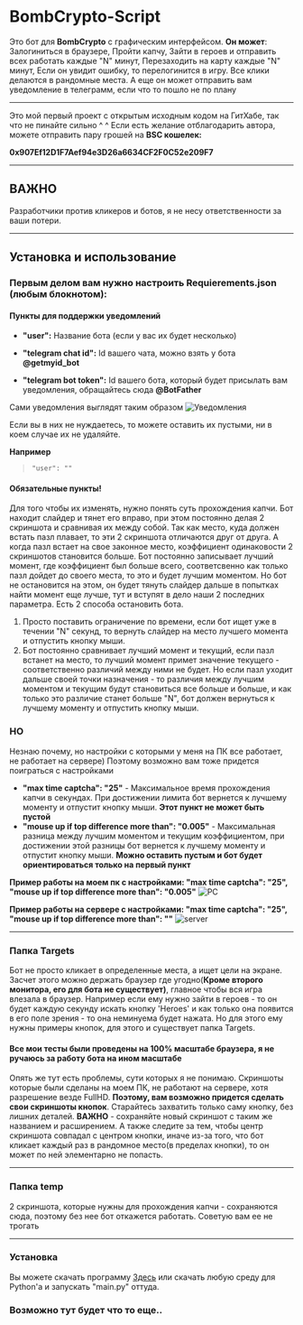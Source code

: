 # BombCrypto-Script

Это бот для **BombCrypto** с графическим интерфейсом. **Он может**: Залогиниться в браузере, Пройти капчу, Зайти в героев и отправить всех работать каждые "N" минут, Перезаходить на карту 
каждые "N" минут, Если он увидит ошибку, то перелогинится в игру. Все клики делаются в рандомные места. А еще он может отправить вам уведомление в телеграмм, если что то пошло не по плану

***

Это мой первый проект с открытым исходным кодом на ГитХабе, так что не пинайте сильно ^ ^
Если есть желание отблагодарить автора, можете отправить пару грошей на **BSC кошелек:**

**0x907Ef12D1F7Aef94e3D26a6634CF2F0C52e209F7**

***

## ВАЖНО

Разработчики против кликеров и ботов, я не несу ответственности за ваши потери.

***

## Установка и использование

### Первым делом вам нужно настроить **Requierements.json** (любым блокнотом):


#### Пункты для поддержки уведомлений

* **"user":** Название бота (если у вас их будет несколько)

* **"telegram chat id":** Id вашего чата, можно взять у бота **@getmyid_bot**

* **"telegram bot token":** Id вашего бота, который будет присылать вам уведомления, обращайтесь сюда **@BotFather**

Сами уведомления выглядят таким образом ![Уведомления](https://user-images.githubusercontent.com/94215621/144735331-9174e8b7-db82-43e5-866b-410af9617a42.png)


Если вы в них не нуждаетесь, то можете оставить их пустыми, ни в коем случае их не удаляйте.

**Например**  
>     "user": ""

#### Обязательные пункты!
Для того чтобы их изменять, нужно понять суть прохождения капчи. Бот находит слайдер и тянет его вправо, при этом постоянно делая 2 скриншота и сравнивая их между собой.
Так как место, куда должен встать пазл плавает, то эти 2 скриншота отличаются друг от друга. А когда пазл встает на свое законное место, коэффициент одинаковости 2 скриншотов
становится больше. Бот постоянно записывает лучший момент, где коэффициент был больше всего, соответсвенно как только пазл дойдет до своего места, то это и будет лучшим моментом.
Но бот не остановится на этом, он будет тянуть слайдер дальше в попытках найти момент еще лучше, тут и вступят в дело наши 2 последних параметра.
Есть 2 способа остановить бота.
1. Просто поставить ограничение по времени, если бот ищет уже в течении "N" секунд, то вернуть слайдер на
место лучшего момента и отпустить кнопку мыши. 
2. Бот постоянно сравнивает лучший момент и текущий, если пазл встанет на место, то лучший момент примет значение текущего - соответственно различий между ними не будет. Но
если пазл уходит дальше своей точки назначения - то различия между лучшим моментом и текущим будут становиться все больше и больше, и как только это различие станет больше "N",
бот должен вернуться к лучшему моменту и отпустить кнопку мыши.
### НО
Незнаю почему, но настройки с которыми у меня на ПК все работает, не работает на сервере) Поэтому возможно вам тоже придется поиграться с настройками
 
* **"max time captcha": "25"** - Максимальное время прохождения капчи в секундах. При достижении лимита бот вернется к лучшему моменту и отпустит кнопку мыши. 
**Этот пункт не может быть пустой**
* **"mouse up if top difference more than": "0.005"** - Максимальная разница между лучшим моментом и текущим коэффициентом, при достижении этой разницы бот вернется к
лучшему моменту и отпустит кнопку мыши. **Можно оставить пустым и бот будет ориентироваться только на первый пункт**

**Пример работы на моем пк с настройками: "max time captcha": "25", "mouse up if top difference more than": "0.005"**
![PC](https://user-images.githubusercontent.com/94215621/144736968-73c494c8-bb2c-4e7b-86c7-8dda9fe71736.gif)

**Пример работы на сервере с настройками: "max time captcha": "25", "mouse up if top difference more than": ""**
![server](https://user-images.githubusercontent.com/94215621/144737060-c31a13dd-4b7a-4d72-aff2-e61621dd281c.gif)
***
### Папка Targets
Бот не просто кликает в определенные места, а ищет цели на экране. Засчет этого можно держать браузер где угодно(**Кроме второго монитора, его для бота не существует)**,
главное чтобы вся игра влезала в браузер. Например если ему нужно зайти в героев - то он будет каждую секунду искать кнопку 'Heroes' и как только
она появится в его поле зрения - то она неминуема будет нажата. Но для этого ему нужны примеры кнопок, для этого и существует папка Targets.
#### Все мои тесты были проведены на 100% масштабе браузера, я не ручаюсь за работу бота на ином масштабе
Опять же тут есть проблемы, сути которых я не понимаю. Скриншоты которые были сделаны на моем ПК, не работают на сервере, хотя разрешение везде FullHD. **Поэтому, вам
возможно придется сделать свои скриншоты кнопок**. Старайтесь захватить только саму кнопку, без лишних деталей. **ВАЖНО** - сохраняйте новый скриншот с таким же названием
и расширением. А также следите за тем, чтобы центр скриншота совпадал с центром
кнопки, иначе из-за того, что бот кликает каждый раз в рандомное место(в пределах кнопки), то он может по ней элементарно не попасть.
***
### Папка temp
2 скриншота, которые нужны для прохождения капчи - сохраняются сюда, поэтому без нее бот откажется работать. Советую вам ее не трогать
***
### Установка
Вы можете скачать программу   [Здесь](https://github.com/STWonderFool/BombCrypto-Script/releases/tag/Releases) или скачать любую среду для Python'a и запускать "main.py" 
оттуда.


### Возможно тут будет что то еще..
